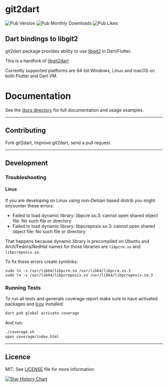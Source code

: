 # git2dart
![Pub Version](https://img.shields.io/pub/v/git2dart)
![Pub Monthly Downloads](https://img.shields.io/pub/dm/git2dart)
![Pub Likes](https://img.shields.io/pub/likes/git2dart)

## Dart bindings to libgit2

git2dart package provides ability to use [libgit2](https://github.com/libgit2/libgit2) in Dart/Flutter.

This is a hardfork of [libgit2dart](https://github.com/SkinnyMind/libgit2dart)

Currently supported platforms are 64-bit Windows, Linux and macOS on both Flutter and Dart VM.

# Documentation

See the [docs directory](docs/README.md) for full documentation and usage examples.

---

## Contributing

Fork git2dart, improve git2dart, send a pull request.

---

## Development

### Troubleshooting

#### Linux

If you are developing on Linux using non-Debian based distrib you might encounter these errors:

- Failed to load dynamic library: libpcre.so.3: cannot open shared object file: No such file or directory
- Failed to load dynamic library: libpcreposix.so.3: cannot open shared object file: No such file or directory

That happens because dynamic library is precompiled on Ubuntu and Arch/Fedora/RedHat names for those libraries are `libpcre.so` and `libpcreposix.so`.

To fix these errors create symlinks:

```shell
sudo ln -s /usr/lib64/libpcre.so /usr/lib64/libpcre.so.3
sudo ln -s /usr/lib64/libpcreposix.so /usr/lib64/libpcreposix.so.3
```

### Running Tests

To run all tests and generate coverage report make sure to have activated packages and [lcov](https://github.com/linux-test-project/lcov) installed:

```sh
dart pub global activate coverage
```

And run:

```sh
./coverage.sh
open coverage/index.html
```

---

## Licence

MIT. See [LICENSE](LICENSE) file for more information.


[![Star History Chart](https://api.star-history.com/svg?repos=DartGit-dev/git2dart&type=Date)](https://www.star-history.com/#DartGit-dev/git2dart&Date)
